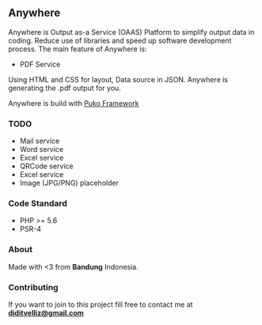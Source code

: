 ## Anywhere

Anywhere is Output as-a Service (OAAS) Platform to simplify output data in coding. 
Reduce use of libraries and speed up software development process.
The main feature of Anywhere is:

* PDF Service

Using HTML and CSS for layout, Data source in JSON. Anywhere is generating the .pdf output for you.

Anywhere is build with [Puko Framework](https://github.com/Velliz/pukoframework)

### TODO

* Mail service
* Word service
* Excel service
* QRCode service
* Excel service
* Image (JPG/PNG) placeholder

### Code Standard

* PHP >= 5.6
* PSR-4

### About

Made with <3 from **Bandung** Indonesia.

### Contributing

If you want to join to this project fill free to contact me at **diditvelliz@gmail.com**